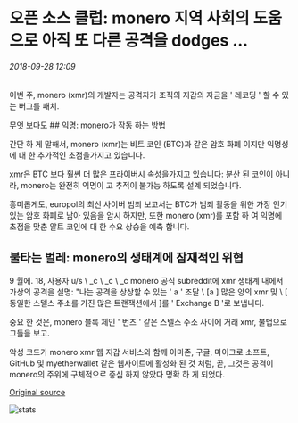 # 오픈 소스 클럽: monero 지역 사회의 도움으로 아직 또 다른 공격을 dodges ...

###### 2018-09-28 12:09

이번 주, monero (xmr)의 개발자는 공격자가 조직의 지갑의 자금을 ' 레코딩 ' 할 수 있는 버그를 패치.

무엇 보다도 ## 익명: monero가 작동 하는 방법

간단 하 게 말해서, monero (xmr)는 비트 코인 (BTC)과 같은 암호 화폐 이지만 익명성에 대 한 추가적인 초점을가지고 있습니다.

xmr은 BTC 보다 훨씬 더 많은 프라이버시 속성을가지고 있습니다: 분산 된 코인이 아니라, monero는 완전히 익명이 고 추적이 불가능 하도록 설계 되었습니다.

흥미롭게도, europol의 최신 사이버 범죄 보고서는 BTC가 범죄 활동을 위한 가장 인기 있는 암호 화폐로 남아 있음을 암시 하지만, 또한 monero (xmr)를 포함 하 여 익명에 초점을 맞춘 알트 코인에 대 한 수요 상승을 예측 합니다.

## 불타는 벌레: monero의 생태계에 잠재적인 위협

9 월에. 18, 사용자 u/s \ _c \ _c \ _c monero 공식 subreddit에 xmr 생태계 내에서 가상의 공격을 설명: "나는 공격을 상상할 수 있는 ' a ' 조달 \ [a \] 많은 양의 xmr 및 \ [ 동일한 스텔스 주소를 가진 많은 트랜잭션에서 \]를 ' Exchange B '로 보냅니다.

중요 한 것은, monero 블록 체인 ' 번즈 ' 같은 스텔스 주소 사이에 거래 xmr, 불법으로 그들을 보고.

악성 코드가 monero xmr 웹 지갑 서비스와 함께 아마존, 구글, 마이크로 소프트, GitHub 및 myetherwallet 같은 웹사이트에 활성화 된 것 처럼, 곧, 그것은 공격이 monero의 주위에 구체적으로 중심 하지 않았다 명확 하 게 되었다.

[Original source](https://cointelegraph.com/news/open-source-club-monero-dodges-yet-another-attack-with-communitys-help)

![stats](https://c.statcounter.com/11760860/0/a89fa40b/1/ "stats")